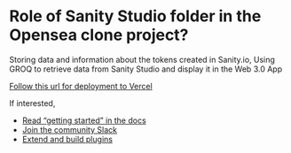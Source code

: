 # Role of Sanity Studio folder in the Opensea clone project?
 Storing data and information about the tokens created in Sanity.io, 
 Using GROQ to retrieve data from Sanity Studio and display it in the Web 3.0 App

[Follow this url for deployment to Vercel](https://vercel.com/guides/deploying-sanity-studio-with-vercel)

If interested,
- [Read “getting started” in the docs](https://www.sanity.io/docs/introduction/getting-started?utm_source=readme)
- [Join the community Slack](https://slack.sanity.io/?utm_source=readme)
- [Extend and build plugins](https://www.sanity.io/docs/content-studio/extending?utm_source=readme)
